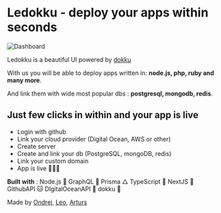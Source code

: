 # Ledokku - deploy your apps within seconds

![Dashboard](/images/Dashboard.png)

Ledokku is a beautiful UI powered by [dokku]("dokku")

With us you will be able to deploy apps written in:
**node.js, php, ruby and many more**.

And link them with wide most popular dbs : **postgresql, mongodb, redis**.

## Just few clicks in within and your app is live

- Login with github
- Link your cloud provider (Digital Ocean, AWS or other)
- Create server
- Create and link your db (PostgreSQL, mongoDB, redis)
- Link your custom domain
- App is live 🎉🎉🎉

**Built with** :
Node.js 💚
GraphQL 💓
Prisma △
TypeScript 💙
NextJS 🖤
GithubAPI 🐱
DIgitalOceanAPI 🌊
dokku 🐳

Made by
[Ondrej](https://github.com/orgs/ledokku/people/bartaxyz),
[Leo](https://github.com/orgs/ledokku/people/pradel),
[Arturs](https://github.com/orgs/ledokku/people/Akirtovskis)
